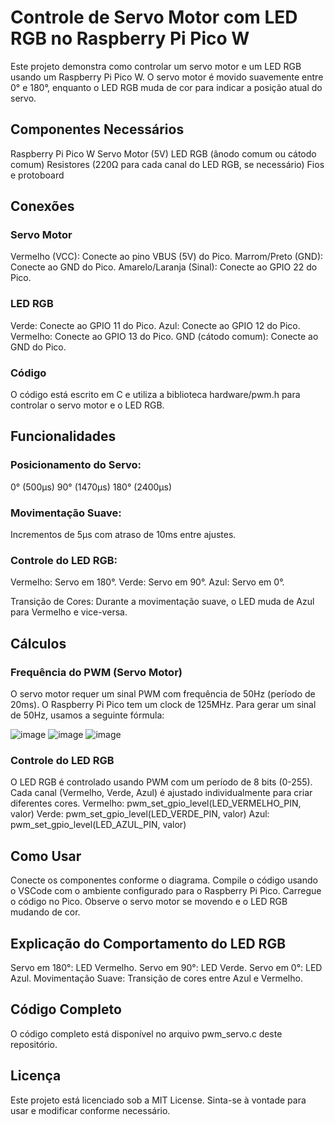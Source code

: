 # Controle de Servo Motor com LED RGB no Raspberry Pi Pico W
Este projeto demonstra como controlar um servo motor e um LED RGB usando um Raspberry Pi Pico W. O servo motor é movido suavemente entre 0° e 180°, enquanto o LED RGB muda de cor para indicar a posição atual do servo.

## Componentes Necessários
Raspberry Pi Pico W
Servo Motor (5V)
LED RGB (ânodo comum ou cátodo comum)
Resistores (220Ω para cada canal do LED RGB, se necessário)
Fios e protoboard

## Conexões
### Servo Motor
Vermelho (VCC): Conecte ao pino VBUS (5V) do Pico.
Marrom/Preto (GND): Conecte ao GND do Pico.
Amarelo/Laranja (Sinal): Conecte ao GPIO 22 do Pico.

### LED RGB
Verde: Conecte ao GPIO 11 do Pico.
Azul: Conecte ao GPIO 12 do Pico.
Vermelho: Conecte ao GPIO 13 do Pico.
GND (cátodo comum): Conecte ao GND do Pico.

### Código
O código está escrito em C e utiliza a biblioteca hardware/pwm.h para controlar o servo motor e o LED RGB.

## Funcionalidades
### Posicionamento do Servo:
0° (500µs)
90° (1470µs)
180° (2400µs)

### Movimentação Suave:
Incrementos de 5µs com atraso de 10ms entre ajustes.

### Controle do LED RGB:
Vermelho: Servo em 180°.
Verde: Servo em 90°.
Azul: Servo em 0°.

Transição de Cores: Durante a movimentação suave, o LED muda de Azul para Vermelho e vice-versa.

## Cálculos
### Frequência do PWM (Servo Motor)
O servo motor requer um sinal PWM com frequência de 50Hz (período de 20ms). O Raspberry Pi Pico tem um clock de 125MHz. Para gerar um sinal de 50Hz, usamos a seguinte fórmula:

![image](https://github.com/user-attachments/assets/43c4c341-fc2f-436f-af55-aeae35a2e33a)
![image](https://github.com/user-attachments/assets/989eaee4-7944-45a5-bde5-7759a314c974)
![image](https://github.com/user-attachments/assets/e2a3b3d9-0bcd-4011-b4c1-f81d1f49d743)

### Controle do LED RGB
O LED RGB é controlado usando PWM com um período de 8 bits (0-255). Cada canal (Vermelho, Verde, Azul) é ajustado individualmente para criar diferentes cores.
Vermelho: pwm_set_gpio_level(LED_VERMELHO_PIN, valor)
Verde: pwm_set_gpio_level(LED_VERDE_PIN, valor)
Azul: pwm_set_gpio_level(LED_AZUL_PIN, valor)

## Como Usar
Conecte os componentes conforme o diagrama.
Compile o código usando o VSCode com o ambiente configurado para o Raspberry Pi Pico.
Carregue o código no Pico.
Observe o servo motor se movendo e o LED RGB mudando de cor.

## Explicação do Comportamento do LED RGB
Servo em 180°: LED Vermelho.
Servo em 90°: LED Verde.
Servo em 0°: LED Azul.
Movimentação Suave: Transição de cores entre Azul e Vermelho.

## Código Completo
O código completo está disponível no arquivo pwm_servo.c deste repositório.

## Licença
Este projeto está licenciado sob a MIT License. Sinta-se à vontade para usar e modificar conforme necessário.
